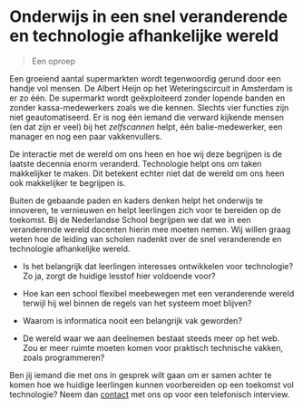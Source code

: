 # Onderwijs in een snel veranderende en technologie afhankelijke wereld

> Een oproep

Een groeiend aantal supermarkten wordt tegenwoordig gerund door een handje vol mensen. De Albert Heijn op het Weteringscircuit in Amsterdam is er zo één. De supermarkt wordt geëxploiteerd zonder lopende banden en zonder kassa-medewerkers zoals we die kennen. Slechts vier functies zijn niet geautomatiseerd. Er is nog één iemand die verward kijkende mensen (en dat zijn er veel) bij het *zelfscannen* helpt, één balie-medewerker, een manager en nog een paar vakkenvullers.

De interactie met de wereld om ons heen en hoe wij deze begrijpen is de laatste decennia enorm veranderd. Technologie helpt ons om taken makkelijker te maken. Dit betekent echter niet dat de wereld om ons heen ook makkelijker te begrijpen is.

Buiten de gebaande paden en kaders denken helpt het onderwijs te innoveren, te vernieuwen en helpt leerlingen zich voor te bereiden op de toekomst. Bij de Nederlandse School begrijpen we dat we in een veranderende wereld docenten hierin mee moeten nemen. Wij willen graag weten hoe de leiding van scholen nadenkt over de snel veranderende en technologie afhankelijke wereld.

* Is het belangrijk dat leerlingen interesses ontwikkelen voor technologie? Zo ja, zorgt de huidige lesstof hier voldoende voor?

* Hoe kan een school flexibel meebewegen met een veranderende wereld terwijl hij wel binnen de regels van het systeem moet blijven?

* Waarom is informatica nooit een belangrijk vak geworden?

* De wereld waar we aan deelnemen bestaat steeds meer op het web. Zou er meer ruimte moeten komen voor praktisch technische vakken, zoals programmeren?

Ben jij iemand die met ons in gesprek wilt gaan om er samen achter te komen hoe we huidige leerlingen kunnen voorbereiden op een toekomst vol technologie? Neem dan [contact](helpdesk@newatoms.com) met ons op voor een telefonisch interview.

